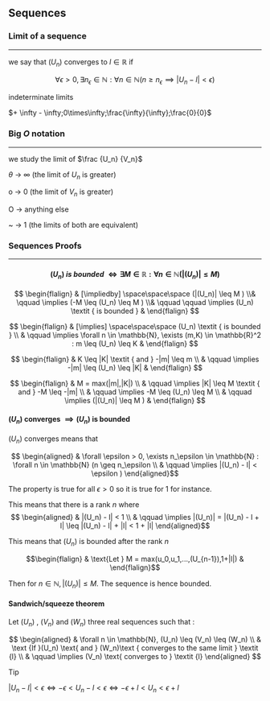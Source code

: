 

## Sequences 

### Limit of a sequence

---

we say that $(U_n)$ converges to $l \in \mathbb{R}$ if

$$ \forall \epsilon > 0, \exists n_\epsilon \in \mathbb{N} : \forall n \in \mathbb{N} (n \geq n_\epsilon \implies |U_n - l| < \epsilon ) $$

indeterminate limits

$+ \infty - \infty;0\times\infty;\frac{\infty}{\infty};\frac{0}{0}$

### **Big _O_ notation**

---

we study the limit of $\frac {U_n} {V_n}$

$\theta$ → $\infty$ (the limit of $U_n$ is greater)

o → 0 (the limit of $V_n$ is greater)

O → anything else

~ → 1 (the limits of both are equivalent)

### Sequences Proofs

---

#### $$(U_n) \textit { is bounded } \iff \exists M \in \mathbb{R} : \forall n \in \mathbb{N} (|(U_n)| \leq M )$$


$$ \begin{flalign} 
& [\impliedby] \space\space\space (|(U_n)| \leq M ) \\&
\qquad \implies (-M \leq (U_n) \leq M ) \\&
\qquad \qquad \implies (U_n) \textit { is bounded } &
\end{flalign} $$

$$ \begin{flalign} 
& [\implies] \space\space\space (U_n) \textit { is bounded } \\ &
\qquad \implies \forall n \in \mathbb{N}, \exists (m,K) \in \mathbb{R}^2 : m \leq (U_n) \leq K &
\end{flalign} $$

$$ \begin{flalign} 
& K \leq |K| \textit { and } -|m| \leq m \\ &
\qquad \implies -|m| \leq (U_n) \leq |K| &
\end{flalign} $$

$$ \begin{flalign} 
& M = max(|m|,|K|) \\ &
\qquad \implies |K| \leq M \textit { and } -M \leq -|m| \\ &
\qquad \implies  -M \leq (U_n) \leq M \\ &
\qquad \implies (|(U_n)| \leq M ) &
\end{flalign} $$


#### $(U_n)$ converges $\implies (U_n)$ is bounded

$(U_n)$ converges means that

$$ \begin{aligned}
& \forall \epsilon > 0, \exists n_\epsilon \in \mathbb{N} : \forall n \in \mathbb{N} (n \geq n_\epsilon \\
& \qquad \implies |(U_n) - l| < \epsilon )
\end{aligned}$$

The property is true for all $\epsilon > 0$ so it is true for 1 for instance.

This means that there is a rank _n_ where 
$$ \begin{aligned}
& |(U_n) - l| < 1 \\
& \qquad \implies |(U_n)| = |(U_n) - l + l| \leq |(U_n) - l| + |l| < 1 + |l|
\end{aligned}$$

This means that $(U_n)$ is bounded after the rank _n_

$$\begin{flalign}
& \text{Let } M = max(u_0,u_1,...,(U_{n-1}),1+|l|) &
\end{flalign}$$

Then for $n \in \mathbb{N}, |(U_n)| \leq M$. The sequence is hence bounded.   

#### Sandwich/squeeze theorem
Let $(U_n)$ , $(V_n)$ and $(W_n)$ three real sequences such that :

$$ \begin{aligned} 
& \forall n \in \mathbb{N}, (U_n) \leq (V_n) \leq (W_n) \\ 
& \text {If }(U_n) \text{ and } (W_n)\text { converges to the same limit } \textit {l} \\ 
& \qquad \implies (V_n) \text{ converges to } \textit {l} 
\end{aligned} $$

> [!tip] 
> $|U_n - l| < \epsilon \iff -\epsilon < U_n - l < \epsilon \iff -\epsilon + l< U_n < \epsilon + l$